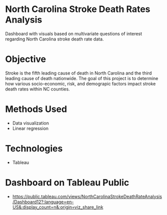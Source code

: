 # North Carolina Stroke Death Rates Analysis  
Dashboard with visuals based on multivariate questions of interest regarding North Carolina stroke death rate data.

# Objective  
Stroke is the fifth leading cause of death in North Carolina and the third leading cause of death nationwide. The goal of this project is to determine how various socio-economic, risk, and demograpic factors impact stroke death rates within NC counties. 

# Methods Used
* Data visualization 
* Linear regression


# Technologies 
* Tableau

# Dashboard on Tableau Public
* https://public.tableau.com/views/NorthCarolinaStrokeDeathRateAnalysis/Dashboard12?:language=en-US&:display_count=n&:origin=viz_share_link
